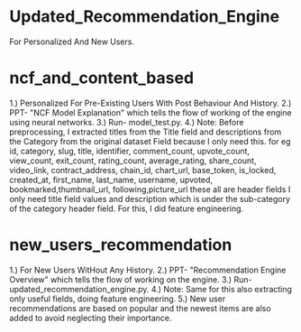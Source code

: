 # Updated_Recommendation_Engine

For Personalized And New Users.

# ncf_and_content_based
1.) Personalized For Pre-Existing Users With Post Behaviour And History.
2.) PPT- "NCF Model Explanation" which tells the flow of working of the  engine using neural networks.
3.) Run- model_test.py.
4.) Note: Before preprocessing, I extracted titles from the Title field and descriptions from the Category from the original dataset Field because I only need this. for eg id, category, slug, title, identifier, comment_count, upvote_count, view_count, exit_count, rating_count, average_rating, share_count, video_link, contract_address, chain_id, chart_url, base_token, is_locked, created_at, first_name, last_name, username, upvoted, bookmarked,thumbnail_url, following,picture_url these all are header fields I only need title field values and description which is under the sub-category of the category header field.
For this, I did feature engineering.


# new_users_recommendation
1.) For New Users WitHout Any History.
2.) PPT- "Recommendation Engine Overview" which tells the flow of working on the engine.
3.) Run- updated_recommendation_engine.py.
4.) Note: Same for this also extracting only useful fields, doing feature engineering.
5.) New user recommendations are based on popular and the newest items are also added to avoid neglecting their importance.


